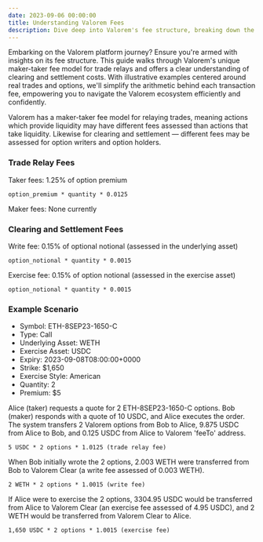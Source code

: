 ```yaml
---
date: 2023-09-06 00:00:00
title: Understanding Valorem Fees
description: Dive deep into Valorem's fee structure, breaking down the maker-taker fee model for trade relays, and the associated costs for clearing and settlement. Use real-world examples to simplify the process of calculating fees when writing, trading, and exercising options on the Valorem platform.
---
```


Embarking on the Valorem platform journey? Ensure you're armed with insights on its fee structure. This guide 
walks through Valorem's unique maker-taker fee model for trade relays and offers a clear understanding of clearing and 
settlement costs. With illustrative examples centered around real trades and options, we'll simplify the arithmetic 
behind each transaction fee, empowering you to navigate the Valorem ecosystem efficiently and confidently.

Valorem has a maker-taker fee model for relaying trades, meaning actions which provide liquidity may have different fees assessed than actions that take liquidity. Likewise for clearing and settlement — different fees may be assessed for option writers and option holders.

### Trade Relay Fees

Taker fees: 1.25% of option premium

`option_premium * quantity * 0.0125`

Maker fees: None currently

### Clearing and Settlement Fees

Write fee: 0.15% of optional notional (assessed in the underlying asset)

`option_notional * quantity * 0.0015`

Exercise fee: 0.15% of option notional (assessed in the exercise asset)

`option_notional * quantity * 0.0015`

### Example Scenario

- Symbol: ETH-8SEP23-1650-C
- Type: Call
- Underlying Asset: WETH
- Exercise Asset: USDC
- Expiry: 2023-09-08T08:00:00+0000
- Strike: $1,650
- Exercise Style: American
- Quantity: 2
- Premium: $5

Alice (taker) requests a quote for 2 ETH-8SEP23-1650-C options. Bob (maker) responds with a quote of 10 USDC, and Alice executes the order. The system transfers 2 Valorem options from Bob to Alice, 9.875 USDC from Alice to Bob, and 0.125 USDC from Alice to Valorem 'feeTo' address.

`5 USDC * 2 options * 1.0125 (trade relay fee)`

When Bob initially wrote the 2 options, 2.003 WETH were transferred from Bob to Valorem Clear (a write fee assessed of 0.003 WETH).

`2 WETH * 2 options * 1.0015 (write fee)`

If Alice were to exercise the 2 options, 3304.95 USDC would be transferred from Alice to Valorem Clear (an exercise fee assessed of 4.95 USDC), and 2 WETH would be transferred from Valorem Clear to Alice.

`1,650 USDC * 2 options * 1.0015 (exercise fee)`
